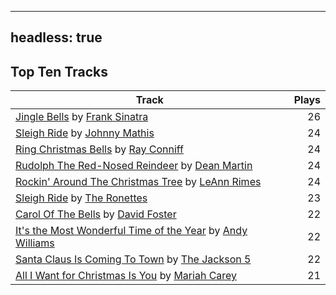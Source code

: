 
---
headless: true
---

## Top Ten Tracks

| Track | Plays |
| --- |  ---: |
|[Jingle Bells](/songs/jingle-bells) by [Frank Sinatra](/artists/frank-sinatra-739)| 26|
|[Sleigh Ride](/songs/sleigh-ride) by [Johnny Mathis](/artists/johnny-mathis-14581)| 24|
|[Ring Christmas Bells](/songs/ring-christmas-bells) by [Ray Conniff](/artists/ray-conniff-104848)| 24|
|[Rudolph The Red-Nosed Reindeer](/songs/rudolph-the-red-nosed-reindeer) by [Dean Martin](/artists/dean-martin-6555)| 24|
|[Rockin' Around The Christmas Tree](/songs/rockin-around-the-christmas-tree) by [LeAnn Rimes](/artists/leann-rimes-122380)| 24|
|[Sleigh Ride](/songs/sleigh-ride) by [The Ronettes](/artists/the-ronettes-89545)| 23|
|[Carol Of The Bells](/songs/carol-of-the-bells) by [David Foster](/artists/david-foster-58573)| 22|
|[It's the Most Wonderful Time of the Year](/songs/its-the-most-wonderful-time-of-the-year) by [Andy Williams](/artists/andy-williams-16425)| 22|
|[Santa Claus Is Coming To Town](/songs/santa-claus-is-coming-to-town) by [The Jackson 5](/artists/the-jackson-5-35053)| 22|
|[All I Want for Christmas Is You](/songs/all-i-want-for-christmas-is-you) by [Mariah Carey](/artists/mariah-carey-31885)| 21|
